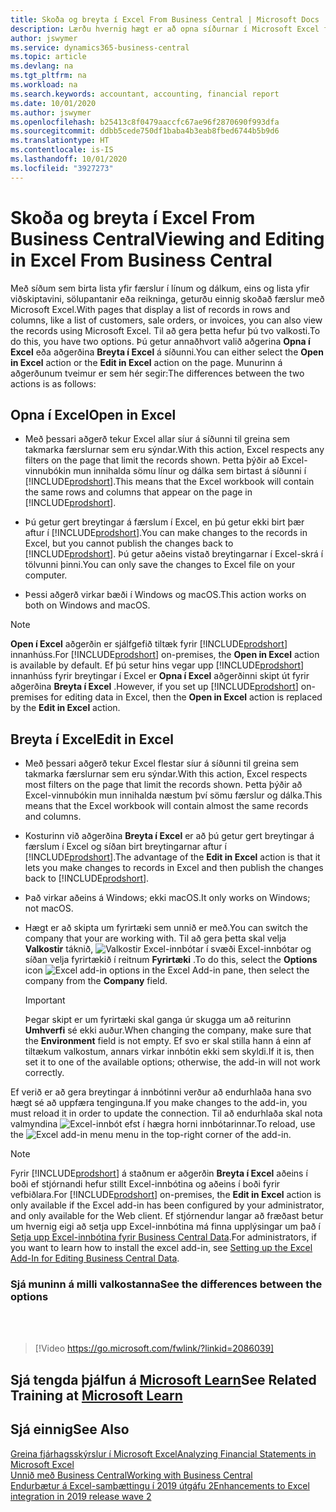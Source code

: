 ```yaml
---
title: Skoða og breyta í Excel From Business Central | Microsoft Docs
description: Lærðu hvernig hægt er að opna síðurnar í Microsoft Excel frá Business Central til að fá betri gagnagreiningar.
author: jswymer
ms.service: dynamics365-business-central
ms.topic: article
ms.devlang: na
ms.tgt_pltfrm: na
ms.workload: na
ms.search.keywords: accountant, accounting, financial report
ms.date: 10/01/2020
ms.author: jswymer
ms.openlocfilehash: b25413c8f0479aaccfc67ae96f2870690f993dfa
ms.sourcegitcommit: ddbb5cede750df1baba4b3eab8fbed6744b5b9d6
ms.translationtype: HT
ms.contentlocale: is-IS
ms.lasthandoff: 10/01/2020
ms.locfileid: "3927273"
---
```

# <a name="viewing-and-editing-in-excel-from-business-central"></a><span data-ttu-id="5523c-103">Skoða og breyta í Excel From Business Central</span><span class="sxs-lookup"><span data-stu-id="5523c-103">Viewing and Editing in Excel From Business Central</span></span>

<span data-ttu-id="5523c-104">Með síðum sem birta lista yfir færslur í línum og dálkum, eins og lista yfir viðskiptavini, sölupantanir eða reikninga, geturðu einnig skoðað færslur með Microsoft Excel.</span><span class="sxs-lookup"><span data-stu-id="5523c-104">With pages that display a list of records in rows and columns, like a list of customers, sale orders, or invoices, you can also view the records using Microsoft Excel.</span></span> <span data-ttu-id="5523c-105">Til að gera þetta hefur þú tvo valkosti.</span><span class="sxs-lookup"><span data-stu-id="5523c-105">To do this, you have two options.</span></span> <span data-ttu-id="5523c-106">Þú getur annaðhvort valið aðgerina **Opna í Excel** eða aðgerðina **Breyta í Excel** á síðunni.</span><span class="sxs-lookup"><span data-stu-id="5523c-106">You can either select the **Open in Excel** action or the **Edit in Excel** action on the page.</span></span> <span data-ttu-id="5523c-107">Munurinn á aðgerðunum tveimur er sem hér segir:</span><span class="sxs-lookup"><span data-stu-id="5523c-107">The differences between the two actions is as follows:</span></span>  

## <a name="open-in-excel"></a><span data-ttu-id="5523c-108">Opna í Excel</span><span class="sxs-lookup"><span data-stu-id="5523c-108">Open in Excel</span></span>

- <span data-ttu-id="5523c-109">Með þessari aðgerð tekur Excel allar síur á síðunni til greina sem takmarka færslurnar sem eru sýndar.</span><span class="sxs-lookup"><span data-stu-id="5523c-109">With this action, Excel respects any filters on the page that limit the records shown.</span></span> <span data-ttu-id="5523c-110">Þetta þýðir að Excel-vinnubókin mun innihalda sömu línur og dálka sem birtast á síðunni í [!INCLUDE[prodshort](includes/prodshort.md)].</span><span class="sxs-lookup"><span data-stu-id="5523c-110">This means that the Excel workbook will contain the same rows and columns that appear on the page in [!INCLUDE[prodshort](includes/prodshort.md)].</span></span>

- <span data-ttu-id="5523c-111">Þú getur gert breytingar á færslum í Excel, en þú getur ekki birt þær aftur í [!INCLUDE[prodshort](includes/prodshort.md)].</span><span class="sxs-lookup"><span data-stu-id="5523c-111">You can make changes to the records in Excel, but you cannot publish the changes back to [!INCLUDE[prodshort](includes/prodshort.md)].</span></span> <span data-ttu-id="5523c-112">Þú getur aðeins vistað breytingarnar í Excel-skrá í tölvunni þinni.</span><span class="sxs-lookup"><span data-stu-id="5523c-112">You can only save the changes to Excel file on your computer.</span></span>

- <span data-ttu-id="5523c-113">Þessi aðgerð virkar bæði í Windows og macOS.</span><span class="sxs-lookup"><span data-stu-id="5523c-113">This action works on both on Windows and macOS.</span></span>

> [!NOTE]
> <span data-ttu-id="5523c-114">**Open í Excel** aðgerðin er sjálfgefið tiltæk fyrir [!INCLUDE[prodshort](includes/prodshort.md)] innanhúss.</span><span class="sxs-lookup"><span data-stu-id="5523c-114">For [!INCLUDE[prodshort](includes/prodshort.md)] on-premises, the **Open in Excel** action is available by default.</span></span> <span data-ttu-id="5523c-115">Ef þú setur hins vegar upp [!INCLUDE[prodshort](includes/prodshort.md)] innanhúss fyrir breytingar í Excel er **Opna í Excel** aðgerðinni skipt út fyrir aðgerðina **Breyta í Excel** .</span><span class="sxs-lookup"><span data-stu-id="5523c-115">However, if you set up [!INCLUDE[prodshort](includes/prodshort.md)] on-premises for editing data in Excel, then the **Open in Excel** action is replaced by the **Edit in Excel** action.</span></span>

## <a name="edit-in-excel"></a><span data-ttu-id="5523c-116">Breyta í Excel</span><span class="sxs-lookup"><span data-stu-id="5523c-116">Edit in Excel</span></span>

- <span data-ttu-id="5523c-117">Með þessari aðgerð tekur Excel flestar síur á síðunni til greina sem takmarka færslurnar sem eru sýndar.</span><span class="sxs-lookup"><span data-stu-id="5523c-117">With this action, Excel respects most filters on the page that limit the records shown.</span></span> <span data-ttu-id="5523c-118">Þetta þýðir að Excel-vinnubókin mun innihalda næstum því sömu færslur og dálka.</span><span class="sxs-lookup"><span data-stu-id="5523c-118">This means that the Excel workbook will contain almost the same records and columns.</span></span>

- <span data-ttu-id="5523c-119">Kosturinn við aðgerðina **Breyta í Excel** er að þú getur gert breytingar á færslum í Excel og síðan birt breytingarnar aftur í [!INCLUDE[prodshort](includes/prodshort.md)].</span><span class="sxs-lookup"><span data-stu-id="5523c-119">The advantage of the **Edit in Excel** action is that it lets you make changes to records in Excel and then publish the changes back to [!INCLUDE[prodshort](includes/prodshort.md)].</span></span>

- <span data-ttu-id="5523c-120">Það virkar aðeins á Windows; ekki macOS.</span><span class="sxs-lookup"><span data-stu-id="5523c-120">It only works on Windows; not macOS.</span></span>

- <span data-ttu-id="5523c-121">Hægt er að skipta um fyrirtæki sem unnið er með.</span><span class="sxs-lookup"><span data-stu-id="5523c-121">You can switch the company that your are working with.</span></span> <span data-ttu-id="5523c-122">Til að gera þetta skal velja **Valkostir** táknið, ![Valkostir Excel-innbótar](media/cogwheel.png "Valkostir Excel-innbótar") í svæði Excel-innbótar og síðan velja fyrirtækið í reitnum **Fyrirtæki** .</span><span class="sxs-lookup"><span data-stu-id="5523c-122">To do this, select the **Options** icon ![Excel add-in options](media/cogwheel.png "Excel add-in options") in the Excel Add-in pane, then select the company from the **Company** field.</span></span>  

    > [!IMPORTANT]
    > <span data-ttu-id="5523c-123">Þegar skipt er um fyrirtæki skal ganga úr skugga um að reiturinn **Umhverfi** sé ekki auður.</span><span class="sxs-lookup"><span data-stu-id="5523c-123">When changing the company, make sure that the **Environment** field is not empty.</span></span> <span data-ttu-id="5523c-124">Ef svo er skal stilla hann á einn af tiltækum valkostum, annars virkar innbótin ekki sem skyldi.</span><span class="sxs-lookup"><span data-stu-id="5523c-124">If it is, then set it to one of the available options; otherwise, the add-in will not work correctly.</span></span>  

<span data-ttu-id="5523c-125">Ef verið er að gera breytingar á innbótinni verður að endurhlaða hana svo hægt sé að uppfæra tenginguna.</span><span class="sxs-lookup"><span data-stu-id="5523c-125">If you make changes to the add-in, you must reload it in order to update the connection.</span></span> <span data-ttu-id="5523c-126">Til að endurhlaða skal nota valmyndina ![Excel-innbót](media/excel-addin-menu.png "Valkostir Excel-innbótar") efst í hægra horni innbótarinnar.</span><span class="sxs-lookup"><span data-stu-id="5523c-126">To reload, use the ![Excel add-in menu](media/excel-addin-menu.png "Excel add-in menu") menu in the top-right corner of the add-in.</span></span>

> [!NOTE]
> <span data-ttu-id="5523c-127">Fyrir [!INCLUDE[prodshort](includes/prodshort.md)] á staðnum er aðgerðin **Breyta í Excel** aðeins í boði ef stjórnandi hefur stillt Excel-innbótina og aðeins í boði fyrir vefbiðlara.</span><span class="sxs-lookup"><span data-stu-id="5523c-127">For [!INCLUDE[prodshort](includes/prodshort.md)] on-premises, the **Edit in Excel** action is only available if the Excel add-in has been configured by your administrator, and only available for the Web client.</span></span> <span data-ttu-id="5523c-128">Ef stjórnendur langar að fræðast betur um hvernig eigi að setja upp Excel-innbótina má finna upplýsingar um það í [Setja upp Excel-innbótina fyrir Business Central Data](/dynamics365/business-central/dev-itpro/administration/configuring-excel-addin).</span><span class="sxs-lookup"><span data-stu-id="5523c-128">For administrators, if you want to learn how to install the excel add-in, see [Setting up the Excel Add-In for Editing Business Central Data](/dynamics365/business-central/dev-itpro/administration/configuring-excel-addin).</span></span>

### <a name="see-the-differences-between-the-options"></a><span data-ttu-id="5523c-129">Sjá muninn á milli valkostanna</span><span class="sxs-lookup"><span data-stu-id="5523c-129">See the differences between the options</span></span>
<br><br>  

> [!Video https://go.microsoft.com/fwlink/?linkid=2086039]

## <a name="see-related-training-at-microsoft-learn"></a><span data-ttu-id="5523c-130">Sjá tengda þjálfun á [Microsoft Learn](/learn/modules/configure-powerbi-excel-dynamics-365-business-central/index)</span><span class="sxs-lookup"><span data-stu-id="5523c-130">See Related Training at [Microsoft Learn](/learn/modules/configure-powerbi-excel-dynamics-365-business-central/index)</span></span>

## <a name="see-also"></a><span data-ttu-id="5523c-131">Sjá einnig</span><span class="sxs-lookup"><span data-stu-id="5523c-131">See Also</span></span>

[<span data-ttu-id="5523c-132">Greina fjárhagsskýrslur í Microsoft Excel</span><span class="sxs-lookup"><span data-stu-id="5523c-132">Analyzing Financial Statements in Microsoft Excel</span></span>](finance-analyze-excel.md)  
[<span data-ttu-id="5523c-133">Unnið með Business Central</span><span class="sxs-lookup"><span data-stu-id="5523c-133">Working with Business Central</span></span>](ui-work-product.md)  
[<span data-ttu-id="5523c-134">Endurbætur á Excel-samþættingu í 2019 útgáfu 2</span><span class="sxs-lookup"><span data-stu-id="5523c-134">Enhancements to Excel integration in 2019 release wave 2</span></span>](/dynamics365-release-plan/2019wave2/dynamics365-business-central/enhancements-excel-integration)  
